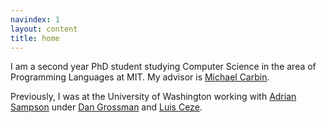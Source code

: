 ```yaml
---
navindex: 1
layout: content
title: home
---
```


I am a second year PhD student studying Computer Science in the area of
Programming Languages at MIT.
My advisor is [Michael Carbin](http://people.csail.mit.edu/mcarbin/).

Previously, I was at the University of Washington working with
[Adrian Sampson](http://adriansampson.net)
under [Dan Grossman](http://homes.cs.washington.edu/~djg/) and
[Luis Ceze](http://homes.cs.washington.edu/~luisceze/).
